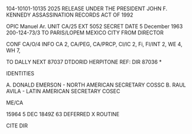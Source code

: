 104-10101-10135 2025 RELEASE UNDER THE PRESIDENT JOHN F. KENNEDY ASSASSINATION RECORDS ACT OF 1992

OPIC Manuel Ar.
UNIT CA/25
EXT 5052 SECRET
DATE 5 December 1963
200-124-73/3
TO PARIS/LOPEM MEXICO CITY
FROM DIRECTOR

CONF CA/O/4
INFO CA 2, CA/PEG, CA/PRCP, CI/IC 2, Fi, FI/INT 2, WE 4, WH 7,

TO
DALLY
NEXT
87037
DTDORID HERPITONE
REF: DIR 87036 *

IDENTITIES

A. DONALD EMERSON - NORTH AMERICAN SECRETARY COSSC
B. RAUL AVILA - LATIN AMERICAN SECRETARY COSEC

ME/CA

15964
5 DEC 1849Z 63
DEFERRED
X ROUTINE

CITE DIR
